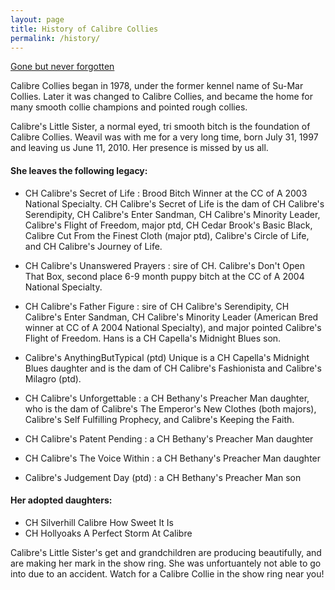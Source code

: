 ```yaml
---
layout: page
title: History of Calibre Collies
permalink: /history/
---
```

<a href="/memory" class="memory">Gone but never forgotten</a>

Calibre Collies began in 1978, under the former kennel name of Su-Mar Collies. Later it was changed to
Calibre Collies, and became the home for many smooth collie champions and pointed rough collies.

Calibre's Little Sister, a normal eyed, tri smooth bitch is the foundation of Calibre Collies. Weavil was with
me for a very long time, born July 31, 1997 and leaving us June 11, 2010. Her presence is missed by us all.

#### She leaves the following legacy:

* CH Calibre's Secret of Life
: Brood Bitch Winner at the CC of A 2003 National Specialty. CH Calibre's Secret of
Life is the dam of CH Calibre's Serendipity, CH Calibre's Enter Sandman, CH Calibre's Minority Leader, Calibre's
Flight of Freedom, major ptd, CH Cedar Brook's Basic Black, Calibre Cut From the Finest Cloth (major ptd),
Calibre's Circle of Life, and CH Calibre's Journey of Life.

* CH Calibre's Unanswered Prayers
: sire of CH. Calibre's Don't Open That Box, second place 6-9 month puppy bitch at the CC of A 2004 National Specialty.

* CH Calibre's Father Figure
: sire of CH Calibre's Serendipity, CH Calibre's Enter Sandman, CH Calibre's
Minority Leader (American Bred winner at CC of A 2004 National Specialty), and major pointed Calibre's Flight of
Freedom. Hans is a CH Capella's Midnight Blues son.

* Calibre's AnythingButTypical (ptd) Unique is a CH Capella's Midnight Blues daughter and is the dam of CH
Calibre's Fashionista and Calibre's Milagro (ptd).

* CH Calibre's Unforgettable
: a CH Bethany's Preacher Man daughter, who is the dam of Calibre's The Emperor's New Clothes (both majors), Calibre's
Self Fulfilling Prophecy, and Calibre's Keeping the Faith.
* CH Calibre's Patent Pending
: a CH Bethany's Preacher Man daughter
* CH Calibre's The Voice Within
: a CH Bethany's Preacher Man daughter
* Calibre's Judgement Day (ptd)
: a CH Bethany's Preacher Man son

#### Her adopted daughters:
* CH Silverhill Calibre How Sweet It Is
* CH Hollyoaks A Perfect Storm At Calibre

Calibre's Little Sister's get and grandchildren are producing beautifully, and are making her mark in the show
ring. She was unfortuantely not able to go into due to an accident. Watch for a Calibre Collie in the show ring
near you!
